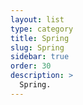 ```yaml
---
layout: list
type: category
title: Spring
slug: Spring
sidebar: true
order: 30
description: >
  Spring.
---
```

